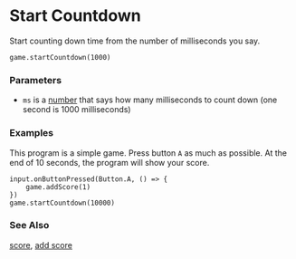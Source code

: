 # Start Countdown

Start counting down time from the number of milliseconds you say.

```sig
game.startCountdown(1000)
```

### Parameters

* ``ms`` is a [number](/types/number) that says how many milliseconds to count down (one second is 1000 milliseconds)

### Examples

This program is a simple game.
Press button ``A`` as much as possible.
At the end of 10 seconds, the program will show your score.

```blocks
input.onButtonPressed(Button.A, () => {
    game.addScore(1)
})
game.startCountdown(10000)
```

### See Also

[score](/reference/game/score), [add score](/reference/game/add-score)

